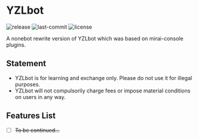 # YZLbot

![release](https://img.shields.io/github/release/Takeoff0518/YZLbot) ![last-commit](https://img.shields.io/github/last-commit/Takeoff0518/YZLbot) ![license](https://img.shields.io/github/license/Takeoff0518/YZLbot)

A nonebot rewrite version of YZLbot which was based on mirai-console plugins.

## Statement

- YZLbot is for learning and exchange only. Please do not use it for illegal purposes.
- YZLbot will not compulsorily charge fees or impose material conditions on users in any way.

## Features List

- [ ] ~~To be continued...~~
